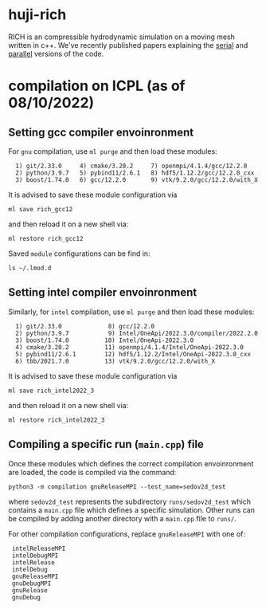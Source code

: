 # huji-rich
RICH is an compressible hydrodynamic simulation on a moving mesh written in c++.
We've recently published papers explaining the [serial](http://iopscience.iop.org/0067-0049/216/2/35/) and 
[parallel](http://adsabs.harvard.edu/abs/2015ApJS..216...14S) versions of the code.



# compilation on ICPL (as of 08/10/2022)

## Setting gcc compiler envoinronment
For `gnu` compilation, use `ml purge` and then load these modules:
```
  1) git/2.33.0     4) cmake/3.20.2     7) openmpi/4.1.4/gcc/12.2.0
  2) python/3.9.7   5) pybind11/2.6.1   8) hdf5/1.12.2/gcc/12.2.0_cxx
  3) boost/1.74.0   6) gcc/12.2.0       9) vtk/9.2.0/gcc/12.2.0/with_X
```
It is advised to save these module configuration via 

```shell
ml save rich_gcc12
```

and then reload it on a new shell via:

```shell
ml restore rich_gcc12
```

Saved `module` configurations can be find in:

```shell
ls ~/.lmod.d
```

## Setting intel compiler envoinronment
Similarly, for `intel` compilation, use `ml purge` and then load these modules:
```
  1) git/2.33.0             8) gcc/12.2.0
  2) python/3.9.7           9) Intel/OneApi/2022.3.0/compiler/2022.2.0
  3) boost/1.74.0          10) Intel/OneApi-2022.3.0
  4) cmake/3.20.2          11) openmpi/4.1.4/Intel/OneApi-2022.3.0
  5) pybind11/2.6.1        12) hdf5/1.12.2/Intel/OneApi-2022.3.0_cxx
  6) tbb/2021.7.0          13) vtk/9.2.0/gcc/12.2.0/with_X
```

It is advised to save these module configuration via 

```shell
ml save rich_intel2022_3
```

and then reload it on a new shell via:

```shell
ml restore rich_intel2022_3
```


## Compiling a specific run (`main.cpp`) file

Once these modules which defines the correct compilation envoinronment are loaded, the code is compiled via the command:

```shell
python3 -m compilation gnuReleaseMPI --test_name=sedov2d_test
```

where `sedov2d_test` represents the subdirectory `runs/sedov2d_test` which contains a `main.cpp` file which defines a specific simulation. Other runs can be compiled by adding another directory with a `main.cpp` file to `runs/`.

For other compilation configurations, replace `gnuReleaseMPI` with one of:
```shell
 intelReleaseMPI
 intelDebugMPI
 intelRelease
 intelDebug
 gnuReleaseMPI
 gnuDebugMPI
 gnuRelease
 gnuDebug
```